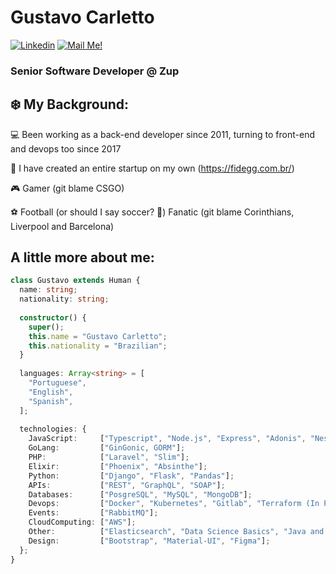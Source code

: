 # Gustavo Carletto


[![Linkedin](https://img.shields.io/badge/-Connect-blue?style=flat-square&logo=Linkedin&logoColor=white&link=https://www.linkedin.com/in/gucarletto/)](https://www.linkedin.com/in/gucarletto/)
[![Mail Me!](https://img.shields.io/badge/-Contact%20Me!-c14438?style=flat-square&logo=Gmail&logoColor=white&link=mailto:gucarletto@gmail.com)](mailto:gucarletto@gmail.com)
### Senior Software Developer @ Zup

## ❄️ My Background:

💻 Been working as a back-end developer since 2011, turning to front-end and devops too since 2017

🚀 I have created an entire startup on my own (https://fidegg.com.br/)

🎮 Gamer (git blame CSGO)

⚽ Football (or should I say soccer? 🤔) Fanatic (git blame Corinthians, Liverpool and Barcelona)

## A little more about me:

```typescript
class Gustavo extends Human {
  name: string;
  nationality: string;
  
  constructor() {
    super();
    this.name = "Gustavo Carletto";
    this.nationality = "Brazilian";
  }
  
  languages: Array<string> = [
    "Portuguese",
    "English",
    "Spanish",
  ];
  
  technologies: {
    JavaScript:     ["Typescript", "Node.js", "Express", "Adonis", "NestJS", "React", "Vue", "NextJS (In Progress), Prisma, TypeORM, Knex"];
    GoLang:         ["GinGonic, GORM"];
    PHP:            ["Laravel", "Slim"];
    Elixir:         ["Phoenix", "Absinthe"];
    Python:         ["Django", "Flask", "Pandas"];
    APIs:           ["REST", "GraphQL", "SOAP"];
    Databases:      ["PosgreSQL", "MySQL", "MongoDB"];
    Devops:         ["Docker", "Kubernetes", "Gitlab", "Terraform (In Progress)"]
    Events:         ["RabbitMQ"];
    CloudComputing: ["AWS"];
    Other:          ["Elasticsearch", "Data Science Basics", "Java and C++ from College"];
    Design:         ["Bootstrap", "Material-UI", "Figma"];
  };
}
```
